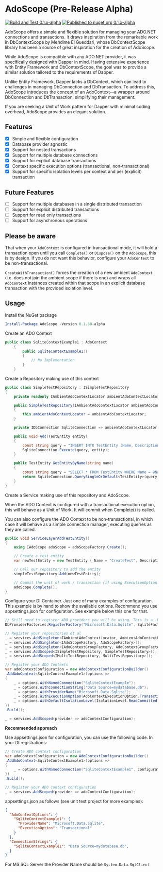 ﻿# AdoScope (Pre-Release Alpha)

[![Build and Test 0.1.x-alpha](https://github.com/gentoorax/Promethix.Framework.Ado/actions/workflows/adoscope-nuget-build.yaml/badge.svg)](https://github.com/gentoorax/Promethix.Framework.Ado/actions/workflows/adoscope-nuget-build.yaml)
[![Published to nuget.org 0.1.x-alpha](https://github.com/gentoorax/Promethix.Framework.Ado/actions/workflows/adoscope-nuget-publish.yaml/badge.svg)](https://github.com/gentoorax/Promethix.Framework.Ado/actions/workflows/adoscope-nuget-publish.yaml)

AdoScope offers a simple and flexible solution for managing your ADO.NET connections and transactions. It draws inspiration
from the remarkable work in DbContextScope by Mehdime El Gueddari, whose DbContextScope library has been a source of
great inspiration for the creation of AdoScope.

While AdoScope is compatible with any ADO.NET provider, it was specifically designed with Dapper in mind. Having extensive
experience with Entity Framework and DbContextScope, the goal was to provide a similar solution tailored to the requirements
of Dapper.

Unlike Entity Framework, Dapper lacks a DbContext, which can lead to challenges in managing DbConnection and DbTransaction.
To address this, AdoScope introduces the concept of an AdoContext—a wrapper around DbConnection and DbTransaction, simplifying their management.

If you are seeking a Unit of Work pattern for Dapper with minimal coding overhead, AdoScope provides an elegant solution.

## Features

- [x] Simple and flexible configuration
- [x] Database provider agnostic
- [x] Support for nested transactions
- [x] Support for multiple database connections
- [x] Support for explicit database transactions
- [x] Context specific execution options (transactional, non-transactional)
- [x] Support for specific isolation levels per context and per (explicit) transaction

## Future Features

- [ ] Support for multiple databases in a single distributed transaction
- [ ] Support for explicit distributed transactions
- [ ] Support for read only transactions
- [ ] Support for asynchronous operations

## Please be aware

That when your `AdoContext` is configured in transactional mode, it will hold a transaction open until you call
`Complete()` or `Dispose()` on the `AdoScope`, this is by design. If you do not want this behavior, configure your `AdoContext` to be non-transactional.

`CreateWithTransaction()` forces the creation of a new ambient `AdoContext` (i.e. does not join the ambient scope if there is one) and wraps all
`AdoContext` instances created within that scope in an explicit database transaction with the provided isolation level.

## Usage

Install the NuGet package
```powershell
Install-Package AdoScope -Version 0.1.30-alpha
```

Create an ADO Context
```csharp
public class SqliteContextExample1 : AdoContext
    {
        public SqliteContextExample1()
        {
            // No Implementation
        }
    }
```

Create a Repository making use of this context
```csharp
public class SimpleTestRepository : ISimpleTestRepository
{
    private readonly IAmbientAdoContextLocator ambientAdoContextLocator;

    public SimpleTestRepository(IAmbientAdoContextLocator ambientAdoContextLocator)
    {
        this.ambientAdoContextLocator = ambientAdoContextLocator;
    }

    private IDbConnection SqliteConnection => ambientAdoContextLocator.GetContext<SqliteContextExample1>().Connection;

    public void Add(TestEntity entity)
    {
        const string query = "INSERT INTO TestEntity (Name, Description, Quantity) VALUES (@Name, @Description, @Quantity)";
        SqliteConnection.Execute(query, entity);
    }

    public TestEntity GetEntityByName(string name)
    {
        const string query = "SELECT * FROM TestEntity WHERE Name = @Name";
        return SqliteConnection.QuerySingleOrDefault<TestEntity>(query, new { Name = name });
    }
}
```

Create a Service making use of this repository and AdoScope.

When the ADO Context is configured with a transactional execution option, this will behave as a Unit of Work. It will commit when Complete() is called.

You can also configure the ADO Context to be non-transactional, in which case it will behave as a simple connection manager, executing queries as they are called.
```csharp
public void ServiceLayerAddTestEntity()
{
    using IAdoScope adoScope = adoScopeFactory.Create();

    // Create a test entity
    var newTestEntity = new TestEntity { Name = "CreateTest", Description = "Test Description", Quantity = 1 };

    // Call our repository to add the entity
    simpleTestRepository.Add(newTestEntity);

    // Commit the unit of work / transaction (if using ExecutionOption.Transactional)
    adoScope.Complete();
}
```

Configure your DI Container. Just one of many examples of configuration. This example is
by hand to show the available options. Recommend you use appsettings.json for configuration. 
See example below this one for that.
```csharp
// Still need to register ADO providers you will be using. This is a .NET ADO requirement.
DbProviderFactories.RegisterFactory("Microsoft.Data.Sqlite", SqliteFactory.Instance);

// Register your repositories et al
_ = services.AddSingleton<IAmbientAdoContextLocator, AmbientAdoContextLocator>();
_ = services.AddSingleton<IAdoScopeFactory, AdoScopeFactory>();
_ = services.AddSingleton<IAdoContextGroupFactory, AdoContextGroupFactory>();
_ = services.AddScoped<ISimpleTestRepository, SimpleTestRepository>();
_ = services.AddScoped<IMultiTestRepository, MultiTestRepository>();

// Register your ADO Contexts
var adoContextConfiguration = new AdoContextConfigurationBuilder()
.AddAdoContext<SqliteContextExample1>(options =>
{
    _ = options.WithNamedConnection("SqliteContextExample");
    _ = options.WithConnectionString("Data Source=mydatabase.db");
    _ = options.WithProviderName("Microsoft.Data.Sqlite");
    _ = options.WithExecutionOption(AdoContextExecutionOption.Transactional);
    _ = options.WithDefaultIsolationLevel(IsolationLevel.ReadCommitted);
})
.Build();

_ = services.AddScoped(provider => adoContextConfiguration);  
```

**Recommended approach**

Use appsettings.json for configuration, you can use the following code.
In your DI registrations:
```csharp
// Create ADO context configuration
var adoContextConfiguration = new AdoContextConfigurationBuilder()
.AddAdoContext<SqliteContextExample1>(options =>
{
    _ = options.WithNamedConnection("SqliteContextExample1", configuration);
})
.Build();

// Register your ADO context configuration
_ = services.AddScoped(provider => adoContextConfiguration);  
```

appsettings.json as follows (see unit test project for more examples):
```json
{
  "AdoContextOptions": {
    "SqliteContextExample1": {
      "ProviderName": "Microsoft.Data.Sqlite",
      "ExecutionOption": "Transactional"
    }
  },
  "ConnectionStrings": {
    "SqliteContextExample1": "Data Source=mydatabase.db",
  }
}
```

For MS SQL Server the Provider Name should be `System.Data.SqlClient`